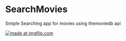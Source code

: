 # SearchMovies

Smiple Searching app for movies using themoviedb api

<a href="https://imgflip.com/gif/36o8fq"><img src="https://i.imgflip.com/36o8fq.gif" title="made at imgflip.com"/></a>
